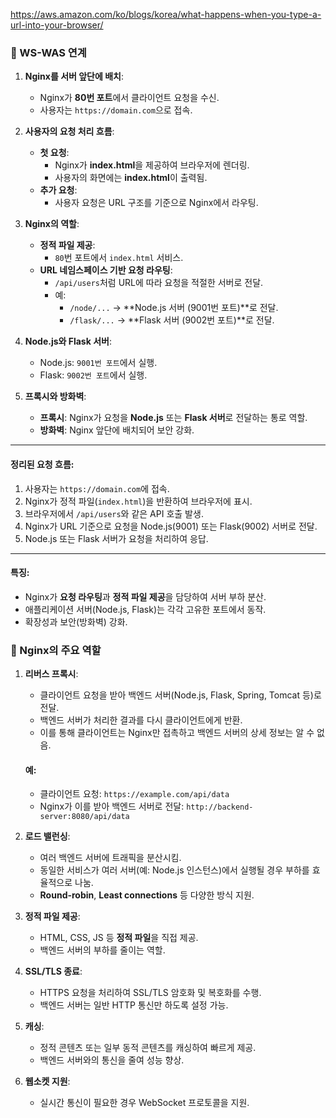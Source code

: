 https://aws.amazon.com/ko/blogs/korea/what-happens-when-you-type-a-url-into-your-browser/



### 📍 WS-WAS 연계

1. **Nginx를 서버 앞단에 배치**:
   - Nginx가 **80번 포트**에서 클라이언트 요청을 수신.
   - 사용자는 `https://domain.com`으로 접속.

2. **사용자의 요청 처리 흐름**:
   - **첫 요청**:
     - Nginx가 **index.html**을 제공하여 브라우저에 렌더링.
     - 사용자의 화면에는 **index.html**이 출력됨.
   - **추가 요청**:
     - 사용자 요청은 URL 구조를 기준으로 Nginx에서 라우팅.

3. **Nginx의 역할**:
   - **정적 파일 제공**: 
     - `80`번 포트에서 `index.html` 서비스.
   - **URL 네임스페이스 기반 요청 라우팅**:
     - `/api/users`처럼 URL에 따라 요청을 적절한 서버로 전달.
     - 예:  
       - `/node/...` → **Node.js 서버 (9001번 포트)**로 전달.  
       - `/flask/...` → **Flask 서버 (9002번 포트)**로 전달.

4. **Node.js와 Flask 서버**:
   - Node.js: `9001번 포트`에서 실행.
   - Flask: `9002번 포트`에서 실행.

5. **프록시와 방화벽**:
   - **프록시**: Nginx가 요청을 **Node.js** 또는 **Flask 서버**로 전달하는 통로 역할.
   - **방화벽**: Nginx 앞단에 배치되어 보안 강화.

---

#### 정리된 요청 흐름:

1. 사용자는 `https://domain.com`에 접속.
2. Nginx가 정적 파일(`index.html`)을 반환하여 브라우저에 표시.
3. 브라우저에서 `/api/users`와 같은 API 호출 발생.
4. Nginx가 URL 기준으로 요청을 Node.js(9001) 또는 Flask(9002) 서버로 전달.
5. Node.js 또는 Flask 서버가 요청을 처리하여 응답.

---

#### 특징:
- Nginx가 **요청 라우팅**과 **정적 파일 제공**을 담당하여 서버 부하 분산.
- 애플리케이션 서버(Node.js, Flask)는 각각 고유한 포트에서 동작.
- 확장성과 보안(방화벽) 강화.







### 📍 Nginx의 주요 역할

1. **리버스 프록시**:

   - 클라이언트 요청을 받아 백엔드 서버(Node.js, Flask, Spring, Tomcat 등)로 전달.
   - 백엔드 서버가 처리한 결과를 다시 클라이언트에게 반환.
   - 이를 통해 클라이언트는 Nginx만 접촉하고 백엔드 서버의 상세 정보는 알 수 없음.

   #### 예:

   - 클라이언트 요청:
     `https://example.com/api/data`
   - Nginx가 이를 받아 백엔드 서버로 전달:
     `http://backend-server:8080/api/data`

2. **로드 밸런싱**:

   - 여러 백엔드 서버에 트래픽을 분산시킴.
   - 동일한 서비스가 여러 서버(예: Node.js 인스턴스)에서 실행될 경우 부하를 효율적으로 나눔.
   - **Round-robin**, **Least connections** 등 다양한 방식 지원.

3. **정적 파일 제공**:

   - HTML, CSS, JS 등 **정적 파일**을 직접 제공.
   - 백엔드 서버의 부하를 줄이는 역할.

4. **SSL/TLS 종료**:

   - HTTPS 요청을 처리하여 SSL/TLS 암호화 및 복호화를 수행.
   - 백엔드 서버는 일반 HTTP 통신만 하도록 설정 가능.

5. **캐싱**:

   - 정적 콘텐츠 또는 일부 동적 콘텐츠를 캐싱하여 빠르게 제공.
   - 백엔드 서버와의 통신을 줄여 성능 향상.

6. **웹소켓 지원**:

   - 실시간 통신이 필요한 경우 WebSocket 프로토콜을 지원.
